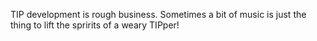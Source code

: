 TIP development is rough business. Sometimes a bit of music is just the thing to lift the spririts of a weary TIPper!
